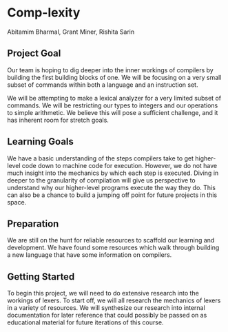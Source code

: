 # Comp-lexity

Abitamim Bharmal, Grant Miner, Rishita Sarin

## Project Goal

Our team is hoping to dig deeper into the inner workings of compilers by building the first building blocks of one. We will be focusing on a very small subset of commands within both a language and an instruction set. 

We will be attempting to make a lexical analyzer for a very limited subset of commands. We will be restricting our types to integers and our operations to simple arithmetic. We believe this will pose a sufficient challenge, and it has inherent room for stretch goals. 

## Learning Goals

We have a basic understanding of the steps compilers take to get higher-level code down to machine code for execution. However, we do not have much insight into the mechanics by which each step is executed. Diving in deeper to the granularity of compilation will give us perspective to understand why our higher-level programs execute the way they do. This can also be a chance to build a jumping off point for future projects in this space.

## Preparation

We are still on the hunt for reliable resources to scaffold our learning and development. We have found some resources which walk through building a new language that have some information on compilers.

## Getting Started

To begin this project, we will need to do extensive research into the workings of lexers. To start off, we will all research the mechanics of lexers in a variety of resources. We will synthesize our research into internal documentation for later reference that could possibly be passed on as educational material for future iterations of this course.

